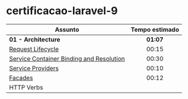 # certificacao-laravel-9

| Assunto                                                                        | Tempo estimado |
|--------------------------------------------------------------------------------|:--------------:|
| **01 - Architecture**                                                          |   **01:07**    |
| [Request Lifecycle](https://laravel.com/docs/9.x/lifecycle)                    |     00:15      |
| [Service Container Binding and Resolution](https://laravel.com/docs/9.x/container) |     00:30      |
| [Service Providers](https://laravel.com/docs/9.x/providers)                    |     00:10      |
| [Facades](https://laravel.com/docs/9.x/facades)                                |     00:12      |
| HTTP Verbs                                 |                |